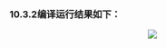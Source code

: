 ###  10.3.2编译运行结果如下：
<div align=center>
<img src="https://s2.loli.net/2022/01/22/y4bWEn6JjUXVH82.png"/>
</div>